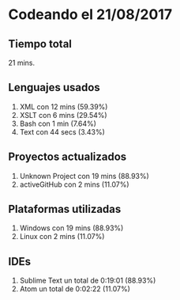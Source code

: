 # Codeando el 21/08/2017

## Tiempo total
21 mins.

## Lenguajes usados
1. XML con 12 mins (59.39%)
1. XSLT con 6 mins (29.54%)
1. Bash con 1 min (7.64%)
1. Text con 44 secs (3.43%)

## Proyectos actualizados
1. Unknown Project con 19 mins (88.93%)
1. activeGitHub con 2 mins (11.07%)

## Plataformas utilizadas
1. Windows con 19 mins (88.93%)
1. Linux con 2 mins (11.07%)

## IDEs
1. Sublime Text un total de 0:19:01 (88.93%)
1. Atom un total de 0:02:22 (11.07%)
